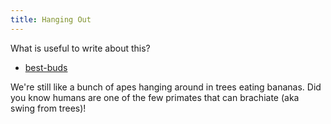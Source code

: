 ```yaml
---
title: Hanging Out
---
```

What is useful to write about this?

- [best-buds](/best-buds)

We're still like a bunch of apes hanging around in trees eating bananas. Did you know humans are one of the few primates that can brachiate (aka swing from trees)!
